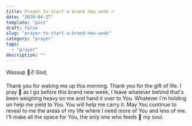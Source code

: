 ```yaml
---
title: Prayer to start a brand new week 🔥
date: "2020-04-27"
template: "post"
draft: false
slug: "prayer-to-start-a-brand-new-week"
category: "prayer"
tags:
  - "prayer"
description: ""
---
```


Wassup 👋✌️ God,

Thank you for waking me up this morning. Thank you for the gift of life. I pray 🙏 as I go before this brand new week, I leave whatever behind that's been weighing heavy on me and hand it over to You. Whatever I'm holding on help me yield to You. You will help me carry it. May You continue to reveal to me the areas of my life where I need more of You and less of me. I'll make all the space for You, the only one who feeds 🍞 my soul.
